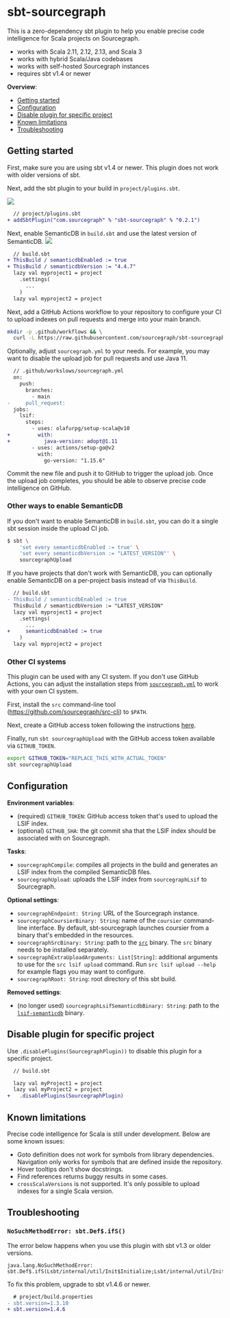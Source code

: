 # sbt-sourcegraph

This is a zero-dependency sbt plugin to help you enable precise code
intelligence for Scala projects on Sourcegraph.

- works with Scala 2.11, 2.12, 2.13, and Scala 3
- works with hybrid Scala/Java codebases
- works with self-hosted Sourcegraph instances
- requires sbt v1.4 or newer

**Overview**:

- [Getting started](#getting-started)
- [Configuration](#configuration)
- [Disable plugin for specific project](#disable-plugin-for-specific-project)
- [Known limitations](#known-limitations)
- [Troubleshooting](#troubleshooting)

## Getting started

First, make sure you are using sbt v1.4 or newer. This plugin does not work with
older versions of sbt.

Next, add the sbt plugin to your build in `project/plugins.sbt`.

[![](https://index.scala-lang.org/sourcegraph/sbt-sourcegraph/latest.svg?color=blue)](https://github.com/sourcegraph/sbt-sourcegraph/releases)

```diff
  // project/plugins.sbt
+ addSbtPlugin("com.sourcegraph" % "sbt-sourcegraph" % "0.2.1")
```

Next, enable SemanticDB in `build.sbt` and use the latest version of SemanticDB.
[![](https://index.scala-lang.org/scalameta/scalameta/latest.svg?color=blue)](https://mvnrepository.com/artifact/org.scalameta/semanticdb-scalac)

```diff
  // build.sbt
+ ThisBuild / semanticdbEnabled := true
+ ThisBuild / semanticdbVersion := "4.4.7"
  lazy val myproject1 = project
    .settings(
      ...
    )
  lazy val myproject2 = project
```

Next, add a GitHub Actions workflow to your repository to configure your CI to
upload indexes on pull requests and merge into your main branch.

```sh
mkdir -p .github/workflows && \
  curl -L https://raw.githubusercontent.com/sourcegraph/sbt-sourcegraph/master/.github/workflows/sourcegraph.yml > .github/workflows/sourcegraph.yml
```

Optionally, adjust `sourcegraph.yml` to your needs. For example, you may want to
disable the upload job for pull requests and use Java 11.

```diff
  // .github/workslows/sourcegraph.yml
  on:
    push:
      branches:
        - main
-     pull_request:
  jobs:
    lsif:
      steps:
        - uses: olafurpg/setup-scala@v10
+         with:
+           java-version: adopt@1.11
        - uses: actions/setup-go@v2
          with:
            go-version: "1.15.6"
```

Commit the new file and push it to GitHub to trigger the upload job. Once the
upload job completes, you should be able to observe precise code intelligence on
GitHub.

### Other ways to enable SemanticDB

If you don't want to enable SemanticDB in `build.sbt`, you can do it a single
sbt session inside the upload CI job.

```sh
$ sbt \
    'set every semanticdbEnabled := true' \
    'set every semanticdbVersion := "LATEST_VERSION"' \
    sourcegraphUpload
```

If you have projects that don't work with SemanticDB, you can optionally enable
SemanticDB on a per-project basis instead of via `ThisBuild`.

```diff
  // build.sbt
- ThisBuild / semanticdbEnabled := true
  ThisBuild / semanticdbVersion := "LATEST_VERSION"
  lazy val myproject1 = project
    .settings(
      ...
+     semanticdbEnabled := true
    )
  lazy val myproject2 = project
```

### Other CI systems

This plugin can be used with any CI system. If you don't use GitHub Actions, you
can adjust the installation steps from
[`sourcegraph.yml`](.github/workflows/sourcegraph.yml) to work with your own CI
system.

First, install the `src` command-line tool
(https://github.com/sourcegraph/src-cli) to `$PATH`.

Next, create a GitHub access token following the instructions
[here](https://docs.sourcegraph.com/admin/external_service/github#github-api-token-and-access).

Finally, run `sbt sourcegraphUpload` with the GitHub access token available via
`GITHUB_TOKEN`.

```sh
export GITHUB_TOKEN="REPLACE_THIS_WITH_ACTUAL_TOKEN"
sbt sourcegraphUpload
```

## Configuration

**Environment variables**:

- (required) `GITHUB_TOKEN`: GitHub access token that's used to upload the LSIF
  index.
- (optional) `GITHUB_SHA`: the git commit sha that the LSIF index should be
  associated with on Sourcegraph.

**Tasks**:

- `sourcegraphCompile`: compiles all projects in the build and generates an LSIF
  index from the compiled SemanticDB files.
- `sourcegraphUpload`: uploads the LSIF index from `sourcegraphLsif` to
  Sourcegraph.

**Optional settings**:

- `sourcegraphEndpoint: String`: URL of the Sourcegraph instance.
- `sourcegraphCoursierBinary: String`: name of the `coursier` command-line
  interface. By default, sbt-sourcegraph launches coursier from a binary that's
  embedded in the resources.
- `sourcegraphSrcBinary: String`: path to the
  [`src`](https://github.com/sourcegraph/src-cli) binary. The `src` binary needs
  to be installed separately.
- `sourcegraphExtraUploadArguments: List[String]`: additional arguments to use
  for the `src lsif upload` command. Run `src lsif upload --help` for example
  flags you may want to configure.
- `sourcegraphRoot: String`: root directory of this sbt build.

**Removed settings**:

- (no longer used) `sourcegraphLsifSemanticdbBinary: String`: path to the
  [`lsif-semanticdb`](https://github.com/sourcegraph/lsif-semanticdb/) binary.

## Disable plugin for specific project

Use `.disablePlugins(SourcegraphPlugin))` to disable this plugin for a specific
project.

```diff
  // build.sbt

  lazy val myProject1 = project
  lazy val myProject2 = project
+   .disablePlugins(SourcegraphPlugin)
```

## Known limitations

Precise code intelligence for Scala is still under development. Below are some
known issues:

- Goto definition does not work for symbols from library dependencies.
  Navigation only works for symbols that are defined inside the repository.
- Hover tooltips don't show docstrings.
- Find references returns buggy results in some cases.
- `crossScalaVersions` is not supported. It's only possible to upload indexes
  for a single Scala version.

## Troubleshooting

### `NoSuchMethodError: sbt.Def$.ifS()`

The error below happens when you use this plugin with sbt v1.3 or older
versions.

```
java.lang.NoSuchMethodError: sbt.Def$.ifS(Lsbt/internal/util/Init$Initialize;Lsbt/internal/util/Init$Initialize;Lsbt/internal/util/Init$Initialize;)Lsbt/internal/util/Init$Initialize;
```

To fix this problem, upgrade to sbt v1.4.6 or newer.

```diff
  # project/build.properties
- sbt.version=1.3.10
+ sbt.version=1.4.6
```
